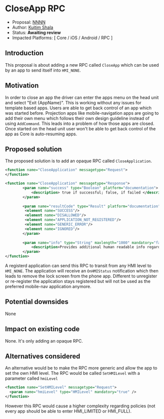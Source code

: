# CloseApp RPC

* Proposal: [NNNN](NNNN-close-app.md)
* Author: [Kujtim Shala](https://github.com/kshala-ford)
* Status: **Awaiting review**
* Impacted Platforms: [ Core / iOS / Android / RPC ]

## Introduction

This proposal is about adding a new RPC called `CloseApp` which can be used by an app to send itself into `HMI_NONE`.

## Motivation

In order to close an app the driver can enter the apps menu on the head unit and select "Exit {AppName}". This is working without any issues for template based apps. Users are able to get back control of an app which was started before. Projection apps like mobile-navigation apps are going to add their own menu which follows their own design guideline instead of using `AddCommand`. This leads into a problem of how those apps are closed. Once started on the head unit user won't be able to get back control of the app as Core is auto-resuming apps. 

## Proposed solution

The proposed solution is to add an opaque RPC called `CloseApplication`.

```xml
<function name="CloseApplication" messagetype="Request">
</function>

<function name="CloseApplication" messagetype="Response">
        <param name="success" type="Boolean" platform="documentation">
            <description> true if successful; false, if failed </description>
        </param>
        
        <param name="resultCode" type="Result" platform="documentation">
         <element name="SUCCESS"/>
         <element name="DISALLOWED"/>
         <element name="APPLICATION_NOT_REGISTERED"/>
         <element name="GENERIC_ERROR"/>
         <element name="IGNORED"/>
        </param>
        
        <param name="info" type="String" maxlength="1000" mandatory="false" platform="documentation">
            <description>Provides additional human readable info regarding the result.</description>
        </param>
</function>
```

A registerd application can send this RPC to transit from any HMI level to `HMI_NONE`. The application will receive an `OnHMIStatus` notification which then leads to remove the lock screen from the phone app. Different to unregister or re-register the application stays registered but will not be used as the preferred mobile-nav application anymore.

## Potential downsides

None

## Impact on existing code

None. It's only adding an opaque RPC.

## Alternatives considered

An alternative would be to make the RPC more generic and allow the app to set the own HMI level. The RPC would be called `SetHMILevel` with a parameter called `hmiLevel`

```xml
<function name="SetHMILevel" messagetype="Request">
  <param name="hmiLevel" type="HMILevel" mandatory="true" />
</function>
```

However this RPC would cause a higher complexity regarding policies (not every app should be able to enter HMI_LIMITED or HMI_FULL).
